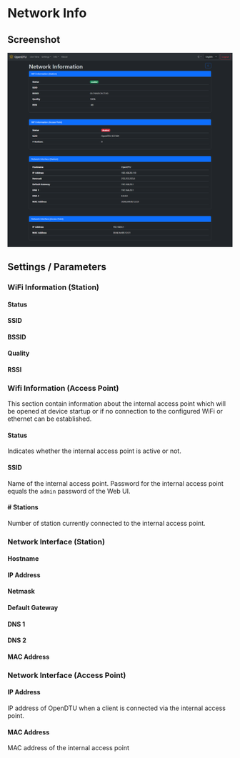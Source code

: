 # Network Info

## Screenshot

![Network Info](../../assets/images/screenshots/network_info.png)

## Settings / Parameters

### WiFi Information (Station)

#### Status

#### SSID

#### BSSID

#### Quality

#### RSSI

### Wifi Information (Access Point)

This section contain information about the internal access point which will be opened at device startup or if no connection to the configured WiFi or ethernet can be established.

#### Status

Indicates whether the internal access point is active or not.

#### SSID

Name of the internal access point. Password for the internal access point equals the `admin` password of the Web UI.

#### # Stations

Number of station currently connected to the internal access point.

### Network Interface (Station)

#### Hostname

#### IP Address

#### Netmask

#### Default Gateway

#### DNS 1

#### DNS 2

#### MAC Address

### Network Interface (Access Point)

#### IP Address

IP address of OpenDTU when a client is connected via the internal access point.

#### MAC Address

MAC address of the internal access point
